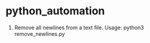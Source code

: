 # python_automation

1. Remove all newlines from a text file.
   Usage: python3 remove_newlines.py <filename>

